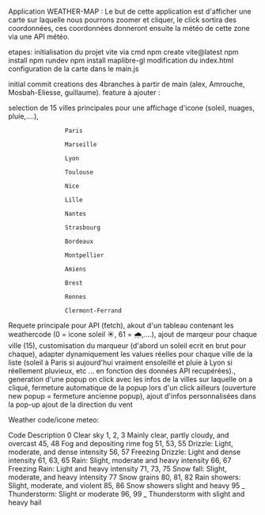 Application WEATHER-MAP :
Le but de cette application est d'afficher une carte sur laquelle nous pourrons zoomer et cliquer, le click sortira des coordonnées, ces coordonnées donneront ensuite la météo de cette zone via une API météo.

etapes:
initialisation du projet vite via cmd npm create vite@latest
npm install
npm rundev
npm install maplibre-gl
modification du index.html
configuration de la carte dans le main.js

initial commit
creations des 4branches à partir de main (alex, Amrouche, Mosbah-Eliesse, guillaume).
feature à ajouter :

selection de 15 villes principales pour une affichage d'icone (soleil, nuages, pluie,....),

                    Paris

                    Marseille

                    Lyon

                    Toulouse

                    Nice

                    Lille

                    Nantes

                    Strasbourg

                    Bordeaux

                    Montpellier

                    Amiens

                    Brest

                    Rennes

                    Clermont-Ferrand

Requete principale pour API (fetch),
akout d'un tableau contenant les weathercode (0 = icone soleil ☀️, 61 = 🌧️,....),
ajout de marqeur pour chaque ville (15),
customisation du marqueur (d'abord un soleil ecrit en brut pour chaque),
adapter dynamiquement les values réelles pour chaque ville de la liste (soleil à Paris si aujourd'hui vraiment ensoleillé et pluie à Lyon si réellement pluvieux, etc ... en fonction des données API recupérées).,
generation d'une popup on click avec les infos de la villes sur laquelle on a cliqué,
fermeture automatique de la popup lors d'un click ailleurs (ouverture new popup = fermeture ancienne popup),
ajout d'infos personnalisées dans la pop-up
ajout de la direction du vent

Weather code/icone meteo:

Code Description
0 Clear sky
1, 2, 3 Mainly clear, partly cloudy, and overcast
45, 48 Fog and depositing rime fog
51, 53, 55 Drizzle: Light, moderate, and dense intensity
56, 57 Freezing Drizzle: Light and dense intensity
61, 63, 65 Rain: Slight, moderate and heavy intensity
66, 67 Freezing Rain: Light and heavy intensity
71, 73, 75 Snow fall: Slight, moderate, and heavy intensity
77 Snow grains
80, 81, 82 Rain showers: Slight, moderate, and violent
85, 86 Snow showers slight and heavy
95 _ Thunderstorm: Slight or moderate
96, 99 _ Thunderstorm with slight and heavy hail
